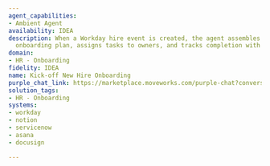 ```yaml
---
agent_capabilities:
- Ambient Agent
availability: IDEA
description: When a Workday hire event is created, the agent assembles a cross-system
  onboarding plan, assigns tasks to owners, and tracks completion with smart reminders.
domain:
- HR - Onboarding
fidelity: IDEA
name: Kick-off New Hire Onboarding
purple_chat_link: https://marketplace.moveworks.com/purple-chat?conversation=%7B%22messages%22%3A%5B%7B%22role%22%3A%22user%22%2C%22parts%22%3A%5B%7B%22richText%22%3A%22%3Cp%3ENew+hire+event%3C%2Fp%3E%22%7D%5D%7D%2C%7B%22role%22%3A%22assistant%22%2C%22parts%22%3A%5B%7B%22reasoningSteps%22%3A%5B%7B%22status%22%3A%22success%22%2C%22richText%22%3A%22Assembling+cross-system+onboarding+plan%22%2C%22content%22%3A%5B%7B%22apiBlock%22%3A%7B%22title%22%3A%22Retrieving+new+employee+details.%22%2C%22connectorName%22%3A%22workday%22%2C%22code%22%3A%22%2F%2F+API+call+code%22%2C%22language%22%3A%22javascript%22%2C%22caption%22%3A%22%22%2C%22overrideImageUrl%22%3A%22%22%7D%7D%2C%7B%22apiBlock%22%3A%7B%22title%22%3A%22Consulted+standard+onboarding+plan+for+%27Software+Engineer%27+role%22%2C%22connectorName%22%3A%22notion%22%2C%22code%22%3A%22%2F%2F+API+call+code%22%2C%22language%22%3A%22javascript%22%2C%22caption%22%3A%22%22%2C%22overrideImageUrl%22%3A%22%22%7D%7D%2C%7B%22apiBlock%22%3A%7B%22title%22%3A%22Preparing+tasks+for+IT%22%2C%22connectorName%22%3A%22servicenow%22%2C%22code%22%3A%22%2F%2F+API+call+code%22%2C%22language%22%3A%22javascript%22%2C%22caption%22%3A%22%22%2C%22overrideImageUrl%22%3A%22%22%7D%7D%2C%7B%22apiBlock%22%3A%7B%22title%22%3A%22Preparing+tasks+for+HR%22%2C%22connectorName%22%3A%22asana%22%2C%22code%22%3A%22%2F%2F+API+call+code%22%2C%22language%22%3A%22javascript%22%2C%22caption%22%3A%22%22%2C%22overrideImageUrl%22%3A%22%22%7D%7D%2C%7B%22apiBlock%22%3A%7B%22title%22%3A%22Preparing+tasks+for+Legal%22%2C%22connectorName%22%3A%22docusign%22%2C%22code%22%3A%22%2F%2F+API+call+code%22%2C%22language%22%3A%22javascript%22%2C%22caption%22%3A%22%22%2C%22overrideImageUrl%22%3A%22%22%7D%7D%5D%7D%2C%7B%22status%22%3A%22success%22%2C%22richText%22%3A%22Sending+notification+to+hiring+manager...%22%2C%22content%22%3A%5B%5D%7D%5D%7D%5D%7D%2C%7B%22role%22%3A%22assistant%22%2C%22parts%22%3A%5B%7B%22richText%22%3A%22Onboarding+for+%3Cb+xmlns%3D%5C%22http%3A%2F%2Fwww.w3.org%2F1999%2Fxhtml%5C%22%3EJane+Doe%3C%2Fb%3E+has+been+successfully+initiated%21+You+can+track+the+overall+progress+in+%3Ca+xmlns%3D%5C%22http%3A%2F%2Fwww.w3.org%2F1999%2Fxhtml%5C%22+href%3D%5C%22%23%5C%22%3EServiceNow+Ticket+INC0010001%3C%2Fa%3E.%22%7D%2C%7B%22citations%22%3A%5B%7B%22connectorName%22%3A%22servicenow%22%2C%22citationTitle%22%3A%22INC0010001%22%7D%5D%7D%5D%7D%5D%2C%22userConfig%22%3A%7B%22userName%22%3A%22Workday%22%2C%22initials%22%3A%22U%22%2C%22providedIcon%22%3A%22silhoutte%22%2C%22imageUrl%22%3A%22https%3A%2F%2Fwww.vhv.rs%2Fdpng%2Fd%2F129-1291699_workday-staff-writers-workday-logo-hd-png-download.png%22%7D%7D
solution_tags:
- HR - Onboarding
systems:
- workday
- notion
- servicenow
- asana
- docusign

---
```

